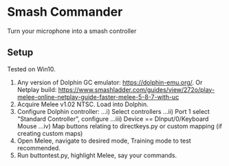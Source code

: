 # Smash Commander
Turn your microphone into a smash controller

## Setup

Tested on Win10.

1. Any version of Dolphin GC emulator: https://dolphin-emu.org/. Or Netplay build: https://www.smashladder.com/guides/view/272o/play-melee-online-netplay-guide-faster-melee-5-8-7-with-uc
2. Acquire Melee v1.02 NTSC. Load into Dolphin.
3. Configure Dolphin controller:
...i) Select controllers
...ii) Port 1 select "Standard Controller", configure
...iii) Device == DInput/0/Keyboard Mouse
...iv) Map buttons relating to directkeys.py or custom mapping (if creating custom maps)
4. Open Melee, navigate to desired mode, Training mode to test recommended.
5. Run buttontest.py, highlight Melee, say your commands. 
